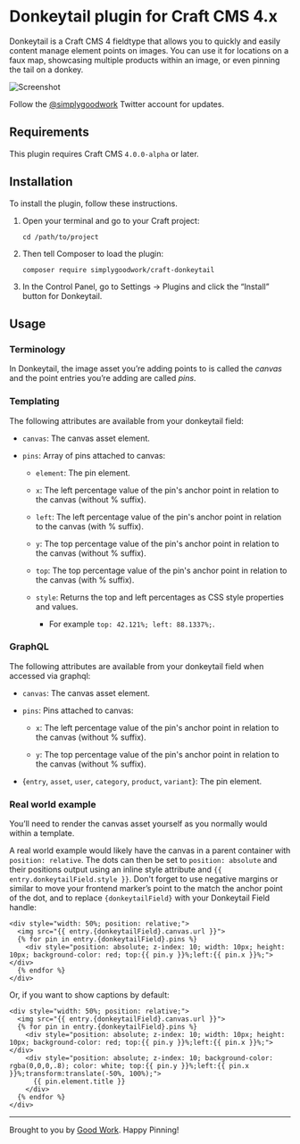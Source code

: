 # Donkeytail plugin for Craft CMS 4.x

Donkeytail is a Craft CMS 4 fieldtype that allows you to quickly and easily content manage element points on images. You can use it for locations on a faux map, showcasing multiple products within 
an image, or even pinning the tail on a donkey.

![Screenshot](resources/img/screenshot.png)

Follow the [@simplygoodwork](https://twitter.com/simplygoodwork) Twitter account for updates.

## Requirements

This plugin requires Craft CMS `4.0.0-alpha` or later.

## Installation

To install the plugin, follow these instructions.

1.  Open your terminal and go to your Craft project:

        cd /path/to/project

2.  Then tell Composer to load the plugin:

        composer require simplygoodwork/craft-donkeytail

3.  In the Control Panel, go to Settings → Plugins and click the “Install” button for Donkeytail.

## Usage

### Terminology

In Donkeytail, the image asset you’re adding points to is called the _canvas_ and the point entries you’re adding are called _pins_.

### Templating

The following attributes are available from your donkeytail field:

- `canvas`: The canvas asset element.

- `pins`: Array of pins attached to canvas:

  - `element`: The pin element.

  - `x`: The left percentage value of the pin's anchor point in relation to the canvas (without % suffix).

  - `left`: The left percentage value of the pin's anchor point in relation to the canvas (with % suffix).

  - `y`: The top percentage value of the pin's anchor point in relation to the canvas (without % suffix).

  - `top`: The top percentage value of the pin's anchor point in relation to the canvas (with % suffix).

  - `style`: Returns the top and left percentages as CSS style properties and values.
    - For example `top: 42.121%; left: 88.1337%;`.

### GraphQL

The following attributes are available from your donkeytail field when accessed via graphql:

- `canvas`: The canvas asset element.

- `pins`: Pins attached to canvas:

  - `x`: The left percentage value of the pin's anchor point in relation to the canvas (without % suffix).

  - `y`: The top percentage value of the pin's anchor point in relation to the canvas (without % suffix).

- {`entry`, `asset`, `user`, `category`, `product`, `variant`}: The pin element.

### Real world example

You’ll need to render the canvas asset yourself as you normally would within a template.

A real world example would likely have the canvas in a parent container with `position: relative`. The dots can then be set to `position: absolute` and their positions output using an inline style attribute and `{{ entry.donkeytailField.style }}`. Don't forget to use negative margins or similar to move your frontend marker’s point to the match the anchor point of the dot, and to replace `{donkeytailField}` with your Donkeytail Field handle:

```
<div style="width: 50%; position: relative;">
  <img src="{{ entry.{donkeytailField}.canvas.url }}">
  {% for pin in entry.{donkeytailField}.pins %}
    <div style="position: absolute; z-index: 10; width: 10px; height: 10px; background-color: red; top:{{ pin.y }}%;left:{{ pin.x }}%;"></div>
  {% endfor %}
</div>
```

Or, if you want to show captions by default:

```
<div style="width: 50%; position: relative;">
  <img src="{{ entry.{donkeytailField}.canvas.url }}">
  {% for pin in entry.{donkeytailField}.pins %}
    <div style="position: absolute; z-index: 10; width: 10px; height: 10px; background-color: red; top:{{ pin.y }}%;left:{{ pin.x }}%;"></div>
    <div style="position: absolute; z-index: 10; background-color: rgba(0,0,0,.8); color: white; top:{{ pin.y }}%;left:{{ pin.x }}%;transform:translate(-50%, 100%);">
      {{ pin.element.title }}
    </div>
  {% endfor %}
</div>
```

---

Brought to you by [Good Work](https://simplygoodwork.com). Happy Pinning!
